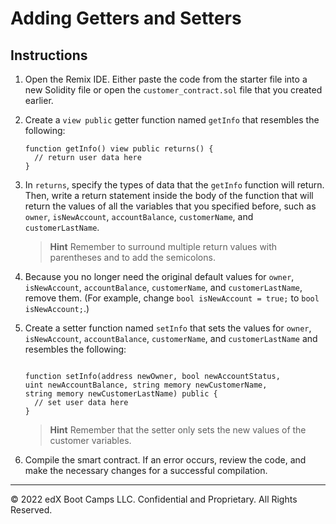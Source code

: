 # Adding Getters and Setters

## Instructions

1. Open the Remix IDE. Either paste the code from the starter file into a new Solidity file or open the `customer_contract.sol` file that you created earlier.

2. Create a `view public` getter function named `getInfo` that resembles the following:

    ```solidity
    function getInfo() view public returns() {
      // return user data here
    }
    ```

3. In `returns`, specify the types of data that the `getInfo` function will return. Then, write a return statement inside the body of the function that will return the values of all the variables that you specified before, such as `owner`, `isNewAccount`, `accountBalance`, `customerName`, and `customerLastName`.

    > **Hint** Remember to surround multiple return values with parentheses and to add the semicolons.

4. Because you no longer need the original default values for `owner`, `isNewAccount`, `accountBalance`, `customerName`, and `customerLastName`, remove them. (For example, change `bool isNewAccount = true;` to `bool isNewAccount;`.)

5. Create a setter function named `setInfo` that sets the values for `owner`, `isNewAccount`, `accountBalance`, `customerName`, and `customerLastName` and resembles the following:

    ```solidity

    function setInfo(address newOwner, bool newAccountStatus,
    uint newAccountBalance, string memory newCustomerName,
    string memory newCustomerLastName) public {
      // set user data here
    }
    ```

    > **Hint** Remember that the setter only sets the new values of the customer variables.

6. Compile the smart contract. If an error occurs, review the code, and make the necessary changes for a successful compilation.

---

© 2022 edX Boot Camps LLC. Confidential and Proprietary. All Rights Reserved.
